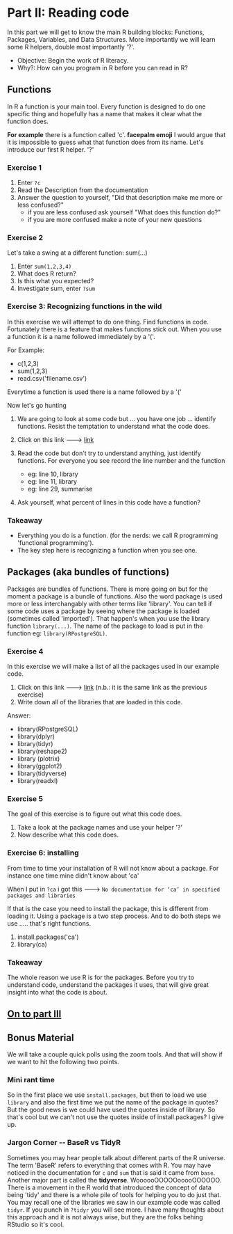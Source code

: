 
# Part II: Reading code
In this part we will get to know the main R building blocks: Functions, Packages, Variables, and Data Structures. More importantly we will learn some R helpers, double most importantly '?'.

* Objective: Begin the work of R literacy.
* Why?: How can you program in R before you can read in R?

## Functions
In R a function is your main tool. Every function is designed to do one specific thing and hopefully has a name that makes it clear what the function does.

**For example** there is a function called 'c'. **facepalm emoji** I would argue that it is impossible to guess what that function does from its name. Let's introduce our first R helper. '?'

### Exercise 1
1. Enter `?c`
2. Read the Description from the documentation
3. Answer the question to yourself, "Did that description make me more or less confused?"
    * if you are less confused ask yourself "What does this function do?"
    * if you are more confused make a note of your new questions

### Exercise 2
Let's take a swing at a different function: sum(...)
1. Enter `sum(1,2,3,4)`
2. What does R return?
3. Is this what you expected?
4. Investigate sum, enter `?sum`

### Exercise 3: Recognizing functions in the wild
In this exercise we will attempt to do one thing. Find functions in code. Fortunately there is a feature that makes functions stick out. When you use a function it is a name followed immediately by a '('.

For Example:
* c(1,2,3)
* sum(1,2,3)
* read.csv('filename.csv')

Everytime a function is used there is a name followed by a '('

Now let's go hunting

1. We are going to look at some code but ... you have one job ... identify functions. Resist the temptation to understand what the code does.
2. Click on this link ---> [link](https://github.com/alonzi/DAACS-Intro-to-R/blob/main/RWorkshop1_SCV.R)
3. Read the code but don't try to understand anything, just identify functions. For everyone you see record the line number and the function
    * eg: line 10, library
    * eg: line 11, library
    * eg: line 29, summarise

3. Ask yourself, what percent of lines in this code have a function?


### Takeaway
* Everything you do is a function. (for the nerds: we call R programming 'functional programming').
* The key step here is recognizing a function when you see one.


## Packages (aka bundles of functions)
Packages are bundles of functions. There is more going on but for the moment a package is a bundle of functions. Also the word package is used more or less interchangably with other terms like 'library'. You can tell if some code uses a package by seeing where the package is loaded (sometimes called 'imported'). That happen's when you use the library function `library(...)`. The name of the package to load is put in the function eg: `library(RPostgreSQL)`.

### Exercise 4
In this exercise we will make a list of all the packages used in our example code.

1. Click on this link ---> [link](https://github.com/alonzi/DAACS-Intro-to-R/blob/main/RWorkshop1_SCV.R) (n.b.: it is the same link as the previous exercise)
2. Write down all of the libraries that are loaded in this code.



Answer: 
* library(RPostgreSQL)
* library(dplyr)
* library(tidyr)
* library(reshape2)
* library (plotrix)
* library(ggplot2)
* library(tidyverse)
* library(readxl)



### Exercise 5
The goal of this exercise is to figure out what this code does.

1. Take a look at the package names and use your helper '?'
2. Now describe what this code does.


### Exercise 6: installing
From time to time your installation of R will not know about a package. For instance one time mine didn't know about 'ca'

When I put in `?ca` i got this ---> `No documentation for ‘ca’ in specified packages and libraries`

If that is the case you need to install the package, this is different from loading it. Using a package is a two step process. And to do both steps we use ..... that's right functions.

1. install.packages('ca')
2. library(ca)




### Takeaway
The whole reason we use R is for the packages. Before you try to understand code, understand the packages it uses, that will give great insight into what the code is about.


## [On to part III](https://github.com/alonzi/DAACS-Intro-to-R/blob/main/part-III.md)

## Bonus Material
We will take a couple quick polls using the zoom tools. And that will show if we want to hit the following two points.

### Mini rant time
So in the first place we use `install.packages`, but then to load we use `library` and also the first time we put the name of the package in quotes? But the good news is we could have used the quotes inside of library. So that's cool but we can't not use the quotes inside of install.packages? I give up.

### Jargon Corner -- BaseR vs TidyR
Sometimes you may hear people talk about different parts of the R universe. The term 'BaseR' refers to everything that comes with R. You may have noticed in the documentation for `c` and `sum` that is said it came from `base`. Another major part is called the **tidyverse**. WoooooOOOOOooooOOOOOO. There is a movement in the R world that introduced the concept of data being 'tidy' and there is a whole pile of tools for helping you to do just that. You may recall one of the libraries we saw in our example code was called `tidyr`. If you punch in `?tidyr` you will see more. I have many thoughts about this approach and it is not always wise, but they are the folks behing RStudio so it's cool.

